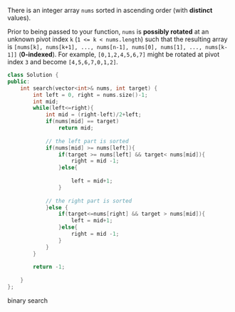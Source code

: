 There is an integer array `nums` sorted in ascending order (with **distinct** values).

Prior to being passed to your function, `nums` is **possibly rotated** at an unknown pivot index `k` (`1 <= k < nums.length`) such that the resulting array is `[nums[k], nums[k+1], ..., nums[n-1], nums[0], nums[1], ..., nums[k-1]]` (**0-indexed**). For example, `[0,1,2,4,5,6,7]` might be rotated at pivot index `3` and become `[4,5,6,7,0,1,2]`.

```c++
class Solution {
public:
    int search(vector<int>& nums, int target) {
        int left = 0, right = nums.size()-1;
        int mid;
        while(left<=right){
            int mid = (right-left)/2+left;
            if(nums[mid] == target)
                return mid;
            
            // the left part is sorted
            if(nums[mid] >= nums[left]){
                if(target >= nums[left] && target< nums[mid]){
                    right = mid -1;
                }else{
                    
                    left = mid+1;
                }
                
            // the right part is sorted
            }else {
                if(target<=nums[right] && target > nums[mid]){
                    left = mid+1;
                }else{
                    right = mid -1;
                }
            }
        }
       
        return -1;
        
    }
};
```

binary search